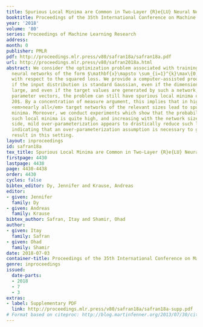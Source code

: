 ```yaml
---
title: Spurious Local Minima are Common in Two-Layer {R}e{LU} Neural Networks
booktitle: Proceedings of the 35th International Conference on Machine Learning
year: '2018'
volume: '80'
series: Proceedings of Machine Learning Research
address: 
month: 0
publisher: PMLR
pdf: http://proceedings.mlr.press/v80/safran18a/safran18a.pdf
url: http://proceedings.mlr.press/v80/safran2018a.html
abstract: We consider the optimization problem associated with training simple ReLU
  neural networks of the form $\mathbf{x}\mapsto \sum_{i=1}^{k}\max\{0,\mathbf{w}_i^⊤\mathbf{x}\}$
  with respect to the squared loss. We provide a computer-assisted proof that even
  if the input distribution is standard Gaussian, even if the dimension is arbitrarily
  large, and even if the target values are generated by such a network, with orthonormal
  parameter vectors, the problem can still have spurious local minima once $6\le k\le
  20$. By a concentration of measure argument, this implies that in high input dimensions,
  <em>nearly all</em> target networks of the relevant sizes lead to spurious local
  minima. Moreover, we conduct experiments which show that the probability of hitting
  such local minima is quite high, and increasing with the network size. On the positive
  side, mild over-parameterization appears to drastically reduce such local minima,
  indicating that an over-parameterization assumption is necessary to get a positive
  result in this setting.
layout: inproceedings
id: safran18a
tex_title: Spurious Local Minima are Common in Two-Layer {R}e{LU} Neural Networks
firstpage: 4430
lastpage: 4438
page: 4430-4438
order: 4430
cycles: false
bibtex_editor: Dy, Jennifer and Krause, Andreas
editor:
- given: Jennifer
  family: Dy
- given: Andreas
  family: Krause
bibtex_author: Safran, Itay and Shamir, Ohad
author:
- given: Itay
  family: Safran
- given: Ohad
  family: Shamir
date: 2018-07-03
container-title: Proceedings of the 35th International Conference on Machine Learning
genre: inproceedings
issued:
  date-parts:
  - 2018
  - 7
  - 3
extras:
- label: Supplementary PDF
  link: http://proceedings.mlr.press/v80/safran18a/safran18a-supp.pdf
# Format based on citeproc: http://blog.martinfenner.org/2013/07/30/citeproc-yaml-for-bibliographies/
---
```

